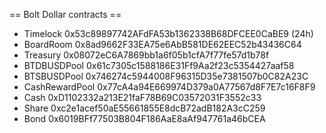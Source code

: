 == Bolt Dollar contracts ==
* Timelock 0x53c89897742AFdFA53b1362338B68DFCEE0CaBE9 (24h)
* BoardRoom 0x8ad9662F33EA75e6AbB581DE62EEC52b43436C64
* Treasury 0x08072eC6A7869bb1a6f05b1cfA7f77fe57d1b78f
* BTDBUSDPool 0x61c7305c1588186E31Ff9Aa2f23c5354427aaf58
* BTSBUSDPool 0x746274c5944008F96315D35e7381507b0C82A23C
* CashRewardPool 0x77cA4a94E669974D379a0A77567d8F7E7c16F8F9
* Cash 0xD1102332a213E21faF78B69C03572031F3552c33
* Share 0xc2e1acef50aE55661855E8dcB72adB182A3cC259
* Bond 0x6019BFf77503B804F186AaE8aAf947761a46bCEA
